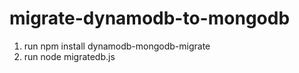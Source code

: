 # migrate-dynamodb-to-mongodb

1. run npm install dynamodb-mongodb-migrate
2. run node migratedb.js
